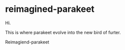 # reimagined-parakeet
<body> Hi. </body>
<p>This is where parakeet evolve into the new bird of furter.</p>
<scene id="scene1">
<lable t="translate(0,346)">
<tspan x="0"y="0em"> Reimagiend-parakeet</tspan>
</lable>
<drawing t="translate(0,31)">
<line stroke="green">
<point x="0"y="0"></point>
<point x="250"y="20"></point>
</line>
</drawing>

